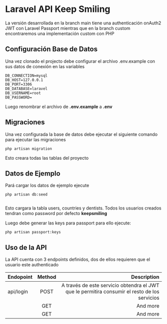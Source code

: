 # Laravel API Keep Smiling

La versión desarrollada en la branch main tiene una authenticación onAuth2 JWT con Laravel Passport mientras que en la branch custom encontraremos una implementación custom con PHP 


## Configuración Base de Datos 

Una vez clonado el projecto debe configurar el archivo .env.example con sus datos de conexión en las variables

```
DB_CONNECTION=mysql
DB_HOST=127.0.0.1
DB_PORT=3306
DB_DATABASE=laravel
DB_USERNAME=root
DB_PASSWORD=
```

Luego renombrar el archivo de **.env.example** a **.env**

## Migraciones

Una vez configurada la base de datos debe ejecutar el siguiente comando para ejecutar las migraciones

```
php artisan migration 

```
Esto creara todas las tablas del proyecto

## Datos de Ejemplo

Pará cargar los datos de ejemplo ejecute

```
php artisan db:seed
    
```

Esto cargara la tabla users, countries y dentists. Todos los usuarios creados tendran como password por defecto **keepsmiling**

Luego debe generar las keys para passport para ello ejecute:

```
php artisan passport:keys

```
## Uso de la API

La API cuenta con 3 endpoints definidos, dos de ellos requieren que el usuario este authenticado

| Endopoint               | Method    | Description                                                                                      |
| :---                    |  :----:   |          ---:                                                                                    |
|   api/login             | POST      |  A través de este servicio obtendra el JWT que le permitira consumir el resto de los servicios   |
|                         | GET       |  And more     |
|                         | GET       |  And more     |



